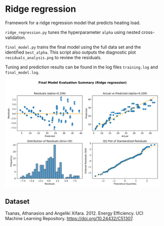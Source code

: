 
# Ridge regression

Framework for a ridge regression model that predicts heating load.

`ridge_regression.py` tunes the hyperparameter `alpha` using nested cross-validation.

`final_model.py` trains the final model using the full data set and the identified `best_alpha`. This script also outputs the diagnostic plot `residuals_analysis.png` to review the residuals.

Tuning and prediction results can be found in the log files `training.log` and `final_model.log`.

![Diagnostic plot](residuals_analysis.png)

## Dataset

Tsanas, Athanasios and Angeliki Xifara. 2012. Energy Efficiency. UCI Machine Learning Repository. <https://doi.org/10.24432/C51307>.
